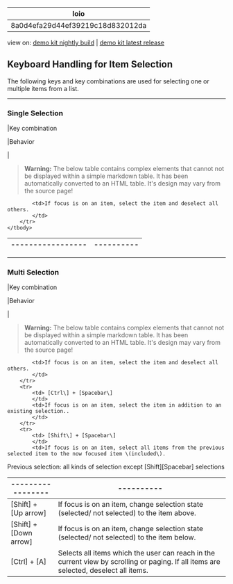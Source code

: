 <!-- loio8a0d4efa29d44ef39219c18d832012da -->

| loio |
| -----|
| 8a0d4efa29d44ef39219c18d832012da |

<div id="loio">

view on: [demo kit nightly build](https://openui5nightly.hana.ondemand.com/#/topic/8a0d4efa29d44ef39219c18d832012da) | [demo kit latest release](https://openui5.hana.ondemand.com/#/topic/8a0d4efa29d44ef39219c18d832012da)</div>

## Keyboard Handling for Item Selection

The following keys and key combinations are used for selecting one or multiple items from a list.

***

### Single Selection

|Key combination

|Behavior

|
 > **Warning:** The below table contains complex elements that cannot not be displayed within a simple markdown table. It has been automatically converted to an HTML table. It's design may vary from the source page!

<table>
	<thead>
		<tr>
			<th>-----------------</th>
			<th>----------</th>
		</tr>
	</thead>
	<tbody>

			<td>If focus is on an item, select the item and deselect all others.
			</td>
		</tr>
	</tbody>
</table>

***

### Multi Selection

|Key combination

|Behavior

|
 > **Warning:** The below table contains complex elements that cannot not be displayed within a simple markdown table. It has been automatically converted to an HTML table. It's design may vary from the source page!

<table>
	<thead>
		<tr>
			<th>-----------------</th>
			<th>----------</th>
		</tr>
	</thead>
	<tbody>

			<td>If focus is on an item, select the item and deselect all others.
			</td>
		</tr>
		<tr>
			<td> [Ctrl\] + [Spacebar\] 
			</td>
			<td>If focus is on an item, select the item in addition to an existing selection..
			</td>
		</tr>
		<tr>
			<td> [Shift\] + [Spacebar\] 
			</td>
			<td>If focus is on an item, select all items from the previous selected item to the now focused item \(included\).
Previous selection: all kinds of selection except [Shift\][Spacebar\] selections
			</td>
		</tr>
		<tr>
			<td> [Shift\] + [Up arrow\] 
			</td>
			<td>If focus is on an item, change selection state \(selected/ not selected\) to the item above.
			</td>
		</tr>
		<tr>
			<td> [Shift\] + [Down arrow\] 
			</td>
			<td>If focus is on an item, change selection state \(selected/ not selected\) to the item below.
			</td>
		</tr>
		<tr>
			<td> [Ctrl\] + [A\] 
			</td>
			<td>Selects all items which the user can reach in the current view by scrolling or paging.
If all items are selected, deselect all items.
			</td>
		</tr>
	</tbody>
</table>

